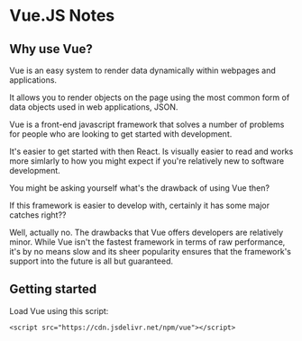 # Vue.JS Notes

## Why use Vue?

Vue is an easy system to render data dynamically within webpages and applications.

It allows you to render objects on the page using the most common form of data objects used in web applications, JSON.

Vue is a front-end javascript framework that solves a number of problems for people who are looking to get started with development.

It's easier to get started with then React. Is visually easier to read and works more simlarly to how you might expect if you're relatively new to software development.

You might be asking yourself what's the drawback of using Vue then?

If this framework is easier to develop with, certainly it has some major catches right??

Well, actually no. The drawbacks that Vue offers developers are relatively minor. While Vue isn't the fastest framework in terms of raw performance, it's by no means slow and its sheer popularity ensures that the framework's support into the future is all but guaranteed.

## Getting started

Load Vue using this script:

`<script src="https://cdn.jsdelivr.net/npm/vue"></script>`
